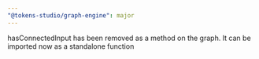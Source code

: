 ```yaml
---
"@tokens-studio/graph-engine": major
---
```


hasConnectedInput has been removed as a method on the graph. It can be imported now as a standalone function
